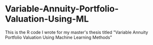 # Variable-Annuity-Portfolio-Valuation-Using-ML
This is the R code I wrote for my master's thesis titled "Variable Annuity Portfolio Valuation Using Machine Learning Methods"
